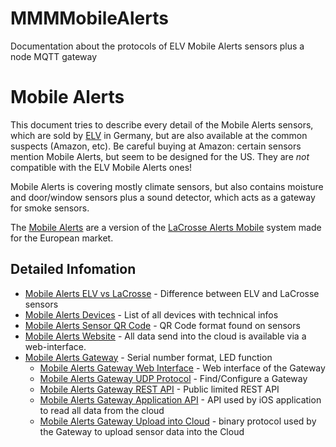 # MMMMobileAlerts

Documentation about the protocols of ELV Mobile Alerts sensors plus a node MQTT gateway

# Mobile Alerts

This document tries to describe every detail of the Mobile Alerts sensors, which are sold by [ELV](https://www.elv.de/ip-wettersensoren-system.html) in Germany, but are also available at the common suspects (Amazon, etc). Be careful buying at Amazon: certain sensors mention Mobile Alerts, but seem to be designed for the US. They are _not_ compatible with the ELV Mobile Alerts ones!

Mobile Alerts is covering mostly climate sensors, but also contains moisture and door/window sensors plus a sound detector, which acts as a gateway for smoke sensors.

The [Mobile Alerts](http://www.mobile-alerts.eu) are a version of the [LaCrosse Alerts Mobile](http://www.lacrossetechnology.com/alerts/) system made for the European market.

## Detailed Infomation

- [Mobile Alerts ELV vs LaCrosse](MobileAlertsELVvsLaCrosse.markdown) - Difference between ELV and LaCrosse sensors
- [Mobile Alerts Devices](MobileAlertsDevices.markdown) - List of all devices with technical infos
- [Mobile Alerts Sensor QR Code](MobileAlertsSensorQRCode.markdown) - QR Code format found on sensors
- [Mobile Alerts Website](MobileAlertsGatewayWebsite.markdown) - All data send into the cloud is available via a web-interface.
- [Mobile Alerts Gateway](MobileAlertsGateway.markdown) - Serial number format, LED function
  * [Mobile Alerts Gateway Web Interface](MobileAlertsGatewayWebInterface.markdown) - Web interface of the Gateway
  * [Mobile Alerts Gateway UDP Protocol](MobileAlertsGatewayUDPInterface.markdown) - Find/Configure a Gateway
  * [Mobile Alerts Gateway REST API](MobileAlertsGatewayRESTAPI.markdown) - Public limited REST API
  * [Mobile Alerts Gateway Application API](MobileAlertsGatewayApplicationAPI.markdown) - API used by iOS application to read all data from the cloud
  * [Mobile Alerts Gateway Upload into Cloud](MobileAlertsGatewayBinaryUpload.markdown) - binary protocol used by the Gateway to upload sensor data into the Cloud
